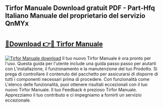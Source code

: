 ## Tirfor Manuale Download gratuit PDF - Part-Hfq Italiano Manuale del proprietario del servizio QnMYx

# <h2><a href="http://dfaa8dm.blite.top/?on=Tirfor+Manuale">🔗Download 👉🔴 Tirfor Manuale</a></h2>

[![Tirfor Manuale download](https://i.imgur.com/lujVjoI.png)](http://dfaa8dm.blite.top/?on=Tirfor+Manuale)
Il tuo nuovo Tirfor Manuale è ora pronto per l'uso. Questa guida per l'utente include una guida passo passo per aiutarti con L'installazione, il funzionamento e la manutenzione del tuo Prodotto. Si prega di controllare il contenuto del pacchetto per assicurarsi di disporre di tutti i componenti necessari prima di procedere. Con funzionalità come L'elenco delle funzionalità, puoi ottenere risultati eccezionali con il tuo nuovo Tirfor Manuale. Il tuo Feedback è prezioso Tirfor Manuale. Apprezziamo il tuo contributo e ci impegniamo a fornirti un servizio eccezionale.
